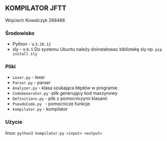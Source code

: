 ## KOMPILATOR JFTT 
Wojciech Kowalczyk 268486

### Środowisko
* Python - v.```3.10.12```
* sly - v.```0.5```
Do systemu Ubuntu należy doinstalowac bibliotekę sly 
np. ``` pip install sly ```
### Pliki
* ```Lexer.py``` - lexer
* ```Parser.py``` - parser
* ```Analyzer.py``` - klasa szukająca błędów w programie
* ```CodeGenerator.py``` -plik generujący kod maszynowy
* ```Definitions.py``` - plik z pomocniczymi klasami  
* ```PseudoCode.py ``` - pomocnicze funkcje 
* ```kompilator.py``` - kompilator

### Użycie
linux:
```python3 kompilator.py <input> <output> ```
